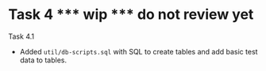 # Task 4 *** wip *** do not review yet

Task 4.1 
- Added `util/db-scripts.sql` with SQL to create tables and add basic test data to tables.
